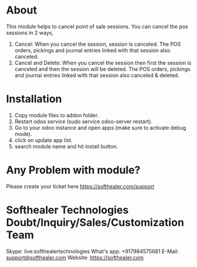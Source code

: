 About
============
This module helps to cancel point of sale sessions. You can cancel the pos sessions in 2 ways,

1) Cancel: When you cancel the session, session is canceled. The POS orders, pickings and journal entries linked with that session also canceled.
2) Cancel and Delete: When you cancel the session then first the session is canceled and then the session will be deleted. The POS orders, pickings and journal entries linked with that session also canceled & deleted.

Installation
============
1) Copy module files to addon folder.
2) Restart odoo service (sudo service odoo-server restart).
3) Go to your odoo instance and open apps (make sure to activate debug mode).
4) click on update app list.
5) search module name and hit install button.

Any Problem with module?
=====================================
Please create your ticket here https://softhealer.com/support

Softhealer Technologies Doubt/Inquiry/Sales/Customization Team
=====================================
Skype: live:softhealertechnologies
What's app: +917984575681
E-Mail: support@softhealer.com
Website: https://softhealer.com
